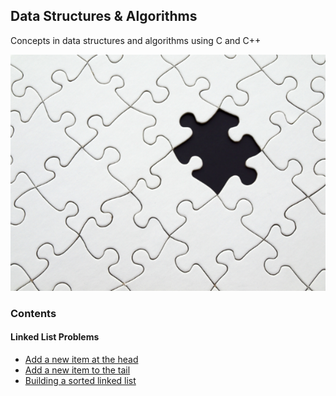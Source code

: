 ## Data Structures & Algorithms
Concepts in data structures and algorithms using C and C++

![ScreenShot](./assets/pexels-photo-262488.jpg)




### Contents

#### Linked List Problems

* [Add a new item at the head](linked-list/Linked-List/ll-add-to-head.cpp)
* [Add a new item to the tail](linked-list/Linked-List/ll-add-to-tail.cpp)
* [Building a sorted linked list](linkedlist/Linked-List/ll-add-to-tail.cpp)
